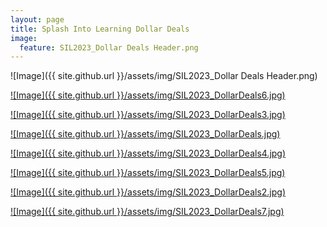```yaml
---
layout: page
title: Splash Into Learning Dollar Deals
image:
  feature: SIL2023_Dollar Deals Header.png
---
```

![Image]({{ site.github.url }}/assets/img/SIL2023_Dollar Deals Header.png)


[![Image]({{ site.github.url }}/assets/img/SIL2023_DollarDeals6.jpg)](https://www.teacherspayteachers.com/Product/Alphabet-Task-Cards-Letter-Recognition-Letter-Formation-Centers-Activities-8566498)


[![Image]({{ site.github.url }}/assets/img/SIL2023_DollarDeals3.jpg)](https://www.teacherspayteachers.com/Product/Counting-Play-Dough-Mats-11-Correspondence-Fine-Motor-Skills-Practice-5464689?utm_source=PB%20Collab%20SIL&utm_campaign=Counting%20Mats)


[![Image]({{ site.github.url }}/assets/img/SIL2023_DollarDeals.jpg)](https://www.teacherspayteachers.com/Product/Alphabet-Recognition-and-Letter-Sounds-Phonics-Worksheets-3962009)


[![Image]({{ site.github.url }}/assets/img/SIL2023_DollarDeals4.jpg)](https://www.teacherspayteachers.com/Product/Alphabet-handwriting-Letter-formation-practice-Pre-k-and-Kindergarten-5358316)


[![Image]({{ site.github.url }}/assets/img/SIL2023_DollarDeals5.jpg)](https://www.teacherspayteachers.com/Product/Back-to-School-Preschool-Worksheets-Packet-August-4730695?utm_source=SPLASH%20INTO%20PRESCHOOL&utm_campaign=Back%20to%20School%20Preschool%20Worksheets)


[![Image]({{ site.github.url }}/assets/img/SIL2023_DollarDeals2.jpg)](https://www.teacherspayteachers.com/Product/Chicka-Chicka-Boom-Boom-Read-Aloud-Book-Companion-Book-Activities-7167683)


[![Image]({{ site.github.url }}/assets/img/SIL2023_DollarDeals7.jpg)](https://www.teacherspayteachers.com/Product/Back-To-School-Following-Directions-Worksheets-8319130)

